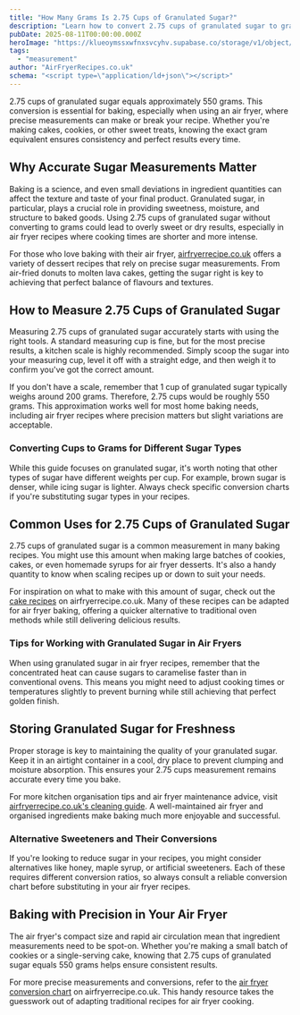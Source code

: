 ```yaml
---
title: "How Many Grams Is 2.75 Cups of Granulated Sugar?"
description: "Learn how to convert 2.75 cups of granulated sugar to grams for perfect baking results every time. Get accurate measurements now!"
pubDate: 2025-08-11T00:00:00.000Z
heroImage: "https://klueoymssxwfnxsvcyhv.supabase.co/storage/v1/object/public/md/how-many-grams-is-2-75-cups-of-granulated-sugar-84a9df56.webp"
tags:
  - "measurement"
author: "AirFryerRecipes.co.uk"
schema: "<script type=\"application/ld+json\"></script>"
---
```


<p>2.75 cups of granulated sugar equals approximately 550 grams. This conversion is essential for baking, especially when using an air fryer, where precise measurements can make or break your recipe. Whether you're making cakes, cookies, or other sweet treats, knowing the exact gram equivalent ensures consistency and perfect results every time.</p>

<h2>Why Accurate Sugar Measurements Matter</h2>
<p>Baking is a science, and even small deviations in ingredient quantities can affect the texture and taste of your final product. Granulated sugar, in particular, plays a crucial role in providing sweetness, moisture, and structure to baked goods. Using 2.75 cups of granulated sugar without converting to grams could lead to overly sweet or dry results, especially in air fryer recipes where cooking times are shorter and more intense.</p>
<p>For those who love baking with their air fryer, <a href="https://www.airfryerrecipe.co.uk/recipes">airfryerrecipe.co.uk</a> offers a variety of dessert recipes that rely on precise sugar measurements. From air-fried donuts to molten lava cakes, getting the sugar right is key to achieving that perfect balance of flavours and textures.</p>

<h2>How to Measure 2.75 Cups of Granulated Sugar</h2>
<p>Measuring 2.75 cups of granulated sugar accurately starts with using the right tools. A standard measuring cup is fine, but for the most precise results, a kitchen scale is highly recommended. Simply scoop the sugar into your measuring cup, level it off with a straight edge, and then weigh it to confirm you've got the correct amount.</p>
<p>If you don't have a scale, remember that 1 cup of granulated sugar typically weighs around 200 grams. Therefore, 2.75 cups would be roughly 550 grams. This approximation works well for most home baking needs, including air fryer recipes where precision matters but slight variations are acceptable.</p>

<h3>Converting Cups to Grams for Different Sugar Types</h3>
<p>While this guide focuses on granulated sugar, it's worth noting that other types of sugar have different weights per cup. For example, brown sugar is denser, while icing sugar is lighter. Always check specific conversion charts if you're substituting sugar types in your recipes.</p>

<h2>Common Uses for 2.75 Cups of Granulated Sugar</h2>
<p>2.75 cups of granulated sugar is a common measurement in many baking recipes. You might use this amount when making large batches of cookies, cakes, or even homemade syrups for air fryer desserts. It's also a handy quantity to know when scaling recipes up or down to suit your needs.</p>
<p>For inspiration on what to make with this amount of sugar, check out the <a href="https://www.airfryerrecipe.co.uk/recipe-category/cakes">cake recipes</a> on airfryerrecipe.co.uk. Many of these recipes can be adapted for air fryer baking, offering a quicker alternative to traditional oven methods while still delivering delicious results.</p>

<h3>Tips for Working with Granulated Sugar in Air Fryers</h3>
<p>When using granulated sugar in air fryer recipes, remember that the concentrated heat can cause sugars to caramelise faster than in conventional ovens. This means you might need to adjust cooking times or temperatures slightly to prevent burning while still achieving that perfect golden finish.</p>

<h2>Storing Granulated Sugar for Freshness</h2>
<p>Proper storage is key to maintaining the quality of your granulated sugar. Keep it in an airtight container in a cool, dry place to prevent clumping and moisture absorption. This ensures your 2.75 cups measurement remains accurate every time you bake.</p>
<p>For more kitchen organisation tips and air fryer maintenance advice, visit <a href="https://www.airfryerrecipe.co.uk/air-fryer-cleaner">airfryerrecipe.co.uk's cleaning guide</a>. A well-maintained air fryer and organised ingredients make baking much more enjoyable and successful.</p>

<h3>Alternative Sweeteners and Their Conversions</h3>
<p>If you're looking to reduce sugar in your recipes, you might consider alternatives like honey, maple syrup, or artificial sweeteners. Each of these requires different conversion ratios, so always consult a reliable conversion chart before substituting in your air fryer recipes.</p>

<h2>Baking with Precision in Your Air Fryer</h2>
<p>The air fryer's compact size and rapid air circulation mean that ingredient measurements need to be spot-on. Whether you're making a small batch of cookies or a single-serving cake, knowing that 2.75 cups of granulated sugar equals 550 grams helps ensure consistent results.</p>
<p>For more precise measurements and conversions, refer to the <a href="https://www.airfryerrecipe.co.uk/air-fryer-conversion-chart">air fryer conversion chart</a> on airfryerrecipe.co.uk. This handy resource takes the guesswork out of adapting traditional recipes for air fryer cooking.</p>